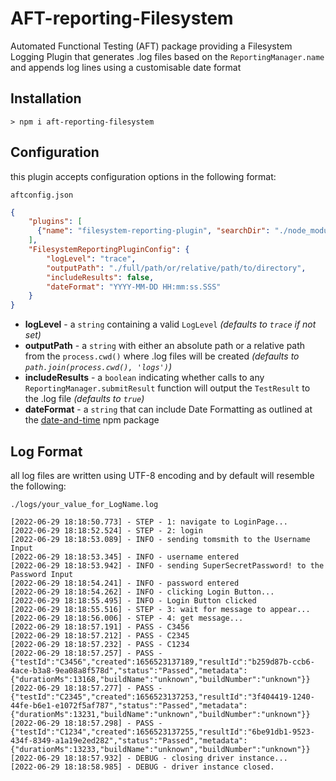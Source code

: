 # AFT-reporting-Filesystem
Automated Functional Testing (AFT) package providing a Filesystem Logging Plugin that generates .log files based on the `ReportingManager.name` and appends log lines using a customisable date format

## Installation
`> npm i aft-reporting-filesystem`

## Configuration
this plugin accepts configuration options in the following format:

`aftconfig.json`
```json
{
    "plugins": [
      {"name": "filesystem-reporting-plugin", "searchDir": "./node_modules"}
    ],
    "FilesystemReportingPluginConfig": {
        "logLevel": "trace",
        "outputPath": "./full/path/or/relative/path/to/directory",
        "includeResults": false,
        "dateFormat": "YYYY-MM-DD HH:mm:ss.SSS"
    }
}
```
- **logLevel** - a `string` containing a valid `LogLevel` _(defaults to `trace` if not set)_
- **outputPath** - a `string` with either an absolute path or a relative path from the `process.cwd()` where .log files will be created _(defaults to `path.join(process.cwd(), 'logs')`)_
- **includeResults** - a `boolean` indicating whether calls to any `ReportingManager.submitResult` function will output the `TestResult` to the .log file _(defaults to `true`)_
- **dateFormat** - a `string` that can include Date Formatting as outlined at the [date-and-time](https://github.com/knowledgecode/date-and-time#formatdateobj-arg-utc) npm package

## Log Format
all log files are written using UTF-8 encoding and by default will resemble the following:

`./logs/your_value_for_LogName.log`
```
[2022-06-29 18:18:50.773] - STEP - 1: navigate to LoginPage...
[2022-06-29 18:18:52.524] - STEP - 2: login
[2022-06-29 18:18:53.089] - INFO - sending tomsmith to the Username Input
[2022-06-29 18:18:53.345] - INFO - username entered
[2022-06-29 18:18:53.942] - INFO - sending SuperSecretPassword! to the Password Input
[2022-06-29 18:18:54.241] - INFO - password entered
[2022-06-29 18:18:54.262] - INFO - clicking Login Button...
[2022-06-29 18:18:55.495] - INFO - Login Button clicked
[2022-06-29 18:18:55.516] - STEP - 3: wait for message to appear...
[2022-06-29 18:18:56.006] - STEP - 4: get message...
[2022-06-29 18:18:57.191] - PASS - C3456
[2022-06-29 18:18:57.212] - PASS - C2345
[2022-06-29 18:18:57.232] - PASS - C1234
[2022-06-29 18:18:57.257] - PASS - {"testId":"C3456","created":1656523137189,"resultId":"b259d87b-ccb6-4ace-b3a8-9ea08a8f578d","status":"Passed","metadata":{"durationMs":13168,"buildName":"unknown","buildNumber":"unknown"}}
[2022-06-29 18:18:57.277] - PASS - {"testId":"C2345","created":1656523137253,"resultId":"3f404419-1240-44fe-b6e1-e1072f5af787","status":"Passed","metadata":{"durationMs":13231,"buildName":"unknown","buildNumber":"unknown"}}
[2022-06-29 18:18:57.298] - PASS - {"testId":"C1234","created":1656523137255,"resultId":"6be91db1-9523-434f-8349-a1a19e2ed282","status":"Passed","metadata":{"durationMs":13233,"buildName":"unknown","buildNumber":"unknown"}}
[2022-06-29 18:18:57.932] - DEBUG - closing driver instance...
[2022-06-29 18:18:58.985] - DEBUG - driver instance closed.
```